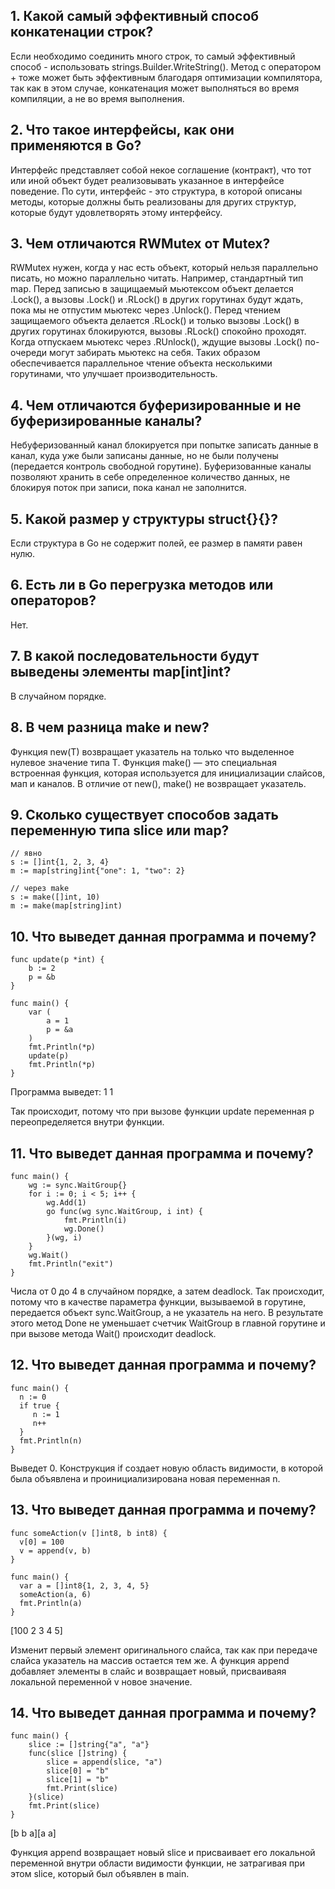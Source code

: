 ## 1. Какой самый эффективный способ конкатенации строк?

Если необходимо соединить много строк, то самый эффективный способ - использовать strings.Builder.WriteString(). 
Метод с оператором + тоже может быть эффективным благодаря оптимизации компилятора, так как в этом случае, конкатенация может выполняться во время компиляции, а не во время выполнения.


## 2. Что такое интерфейсы, как они применяются в Go?

Интерфейс представляет собой некое соглашение (контракт), что тот или иной объект будет реализовывать указанное в интерфейсе поведение. По сути, интерфейс - это структура, в которой описаны методы, которые должны быть реализованы для других структур, которые будут удовлетворять этому интерфейсу.


## 3. Чем отличаются RWMutex от Mutex?

RWMutex нужен, когда у нас есть объект, который нельзя параллельно писать, но можно параллельно читать. Например, стандартный тип map. Перед записью в защищаемый мьютексом объект делается .Lock(), а вызовы .Lock() и .RLock() в других горутинах будут ждать, пока мы не отпустим мьютекс через .Unlock(). Перед чтением защищаемого объекта делается .RLock() и только вызовы .Lock() в других горутинах блокируются, вызовы .RLock() спокойно проходят. Когда отпускаем мьютекс через .RUnlock(), ждущие вызовы .Lock() по-очереди могут забирать мьютекс на себя. Таких образом обеспечивается параллельное чтение объекта несколькими горутинами, что улучшает производительность.


## 4. Чем отличаются буферизированные и не буферизированные каналы?

Небуферизованный канал блокируется при попытке записать данные в канал, куда уже были записаны данные, но не были получены (передается контроль свободной горутине).
Буферизованные каналы позволяют хранить в себе определенное количество данных, не блокируя поток при записи, пока канал не заполнится.


## 5. Какой размер у структуры struct{}{}?

Если структура в Go не содержит полей, ее размер в памяти равен нулю.


## 6. Есть ли в Go перегрузка методов или операторов?

Нет.


## 7. В какой последовательности будут выведены элементы map[int]int?

В случайном порядке.


## 8. В чем разница make и new?

Функция new(T) возвращает указатель на только что выделенное нулевое значение типа T.
Функция make() — это специальная встроенная функция, которая используется для инициализации слайсов, мап и каналов. В отличие от new(), make() не возвращает указатель.


## 9. Сколько существует способов задать переменную типа slice или map?

```shell
// явно
s := []int{1, 2, 3, 4}
m := map[string]int{"one": 1, "two": 2}

// через make
s := make([]int, 10)
m := make(map[string]int)
```


## 10. Что выведет данная программа и почему?
```shell
func update(p *int) {
	b := 2
	p = &b
}

func main() {
	var (
		a = 1
		p = &a
	)
	fmt.Println(*p)
	update(p)
	fmt.Println(*p)
}
```

Программа выведет:
1
1

Так происходит, потому что при вызове функции update переменная p переопределяется внутри функции.


## 11. Что выведет данная программа и почему?
```shell
func main() {
	wg := sync.WaitGroup{}
	for i := 0; i < 5; i++ {
		wg.Add(1)
		go func(wg sync.WaitGroup, i int) {
			fmt.Println(i)
			wg.Done()
		}(wg, i)
	}
	wg.Wait()
	fmt.Println("exit")
}
```

Числа от 0 до 4 в случайном порядке, а затем deadlock.
Так происходит, потому что в качестве параметра функции, вызываемой в горутине, передается объект sync.WaitGroup, а не указатель на него.
В результате этого метод Done не уменьшает счетчик WaitGroup в главной горутине и при вызове метода Wait() происходит deadlock.


## 12. Что выведет данная программа и почему?
```shell
func main() {
  n := 0
  if true {
     n := 1
     n++
  }
  fmt.Println(n)
}
```

Выведет 0. Конструкция if создает новую область видимости, в которой была объявлена и проинициализирована новая переменная n.


## 13. Что выведет данная программа и почему?
```shell
func someAction(v []int8, b int8) {
  v[0] = 100
  v = append(v, b)
}

func main() {
  var a = []int8{1, 2, 3, 4, 5}
  someAction(a, 6)
  fmt.Println(a)
}
```

[100 2 3 4 5]

Изменит первый элемент оригинального слайса, так как при передаче слайса указатель на массив остается тем же.
А функция append добавляет элементы в слайс и возвращает новый, присваиваяя локальной переменной v новое значение.


## 14. Что выведет данная программа и почему?
```shell
func main() {
    slice := []string{"a", "a"}
    func(slice []string) {
        slice = append(slice, "a")
        slice[0] = "b"
        slice[1] = "b"
        fmt.Print(slice)
    }(slice)
    fmt.Print(slice)
}
```

[b b a][a a]

Функция append возвращает новый slice и присваивает его локальной переменной внутри области видимости функции, не затрагивая при этом slice, который был объявлен в main.